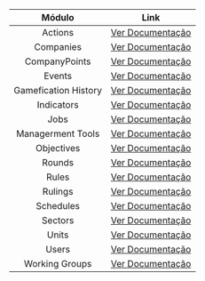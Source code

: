 |        Módulo        |                              Link                              |
| :------------------: | :------------------------------------------------------------: |
|       Actions        |                 [Ver Documentação](Actions.md)                 |
|      Companies       |           [Ver Documentação](Companies/Companies.md)           |
|    CompanyPoints     |       [Ver Documentação](CompanyPoints/CompanyPoints.md)       |
|        Events        |                 [Ver Documentação](Events.md)                  |
| Gamefication History | [Ver Documentação](GameficationHistory/GameficationHistory.md) |
|      Indicators      |          [Ver Documentação](Indicators/Indicators.md)          |
|         Jobs         |                [Ver Documentação](Jobs/Jobs.md)                |
|  Managerment Tools   |    [Ver Documentação](ManagermentTools/ManagermentTools.md)    |
|      Objectives      |          [Ver Documentação](Objetives/Objectives.md)           |
|        Rounds        |              [Ver Documentação](Rounds/Rounds.md)              |
|        Rules         |               [Ver Documentação](Rules/Rules.md)               |
|       Rulings        |             [Ver Documentação](Rulings/Rulings.md)             |
|      Schedules       |                [Ver Documentação](Schedules.md)                |
|       Sectors        |             [Ver Documentação](Sectors/Sectors.md)             |
|        Units         |               [Ver Documentação](Units/Units.md)               |
|        Users         |                  [Ver Documentação](Users.md)                  |
|    Working Groups    |              [Ver Documentação](WorkingGroups.md)              |
